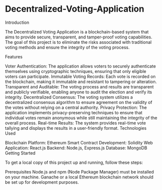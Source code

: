 # Decentralized-Voting-Application
Introduction

The Decentralized Voting Application is a blockchain-based system that aims to provide secure, transparent, and tamper-proof voting capabilities. The goal of this project is to eliminate the risks associated with traditional voting methods and ensure the integrity of the voting process.

Features

Voter Authentication: The application allows voters to securely authenticate themselves using cryptographic techniques, ensuring that only eligible voters can participate.
Immutable Voting Records: Each vote is recorded on the blockchain, making it immutable and resistant to tampering or alteration.
Transparent and Auditable: The voting process and results are transparent and publicly verifiable, enabling anyone to audit the election and verify its integrity.
Decentralized Consensus: The voting system utilizes a decentralized consensus algorithm to ensure agreement on the validity of the votes without relying on a central authority.
Privacy Protection: The application implements privacy-preserving techniques to ensure that individual votes remain anonymous while still maintaining the integrity of the overall process.
Real-time Results: The system provides real-time vote tallying and displays the results in a user-friendly format.
Technologies Used

Blockchain Platform: Ethereum
Smart Contract Development: Solidity
Web Application: React.js
Backend: Node.js, Express.js
Database: MongoDB
Getting Started

To get a local copy of this project up and running, follow these steps:

Prerequisites
Node.js and npm (Node Package Manager) must be installed on your machine.
Ganache or a local Ethereum blockchain network should be set up for development purposes.
